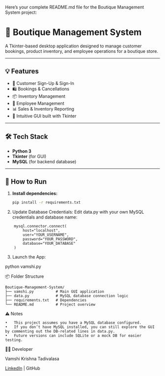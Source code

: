 Here’s your complete README.md file for the Boutique Management System project:

# 🧵 Boutique Management System

A Tkinter-based desktop application designed to manage customer bookings, product inventory, and employee operations for a boutique store.

---

## 💡 Features

- 🔐 Customer Sign-Up & Sign-In
- 🛍️ Bookings & Cancellations
- 📦 Inventory Management
- 👥 Employee Management
- 📊 Sales & Inventory Reporting
- 🎨 Intuitive GUI built with Tkinter

---

## 🛠️ Tech Stack

- **Python 3**
- **Tkinter** (for GUI)
- **MySQL** (for backend database)

---

## 🚀 How to Run

1. **Install dependencies:**

   ```bash
   pip install -r requirements.txt

2.	Update Database Credentials:
	Edit data.py with your own MySQL credentials and database name:
```
	mysql.connector.connect(
	    host="localhost",
	    user="YOUR_USERNAME",
	    password="YOUR_PASSWORD",
	    database="YOUR_DATABASE"
	)

```
3.	Launch the App:

python vamshi.py

📦 Folder Structure
```
Boutique-Management-System/
├── vamshi.py          # Main GUI application
├── data.py            # MySQL database connection logic
├── requirements.txt   # Dependencies
└── README.md          # Project overview
```
⚠️ Notes

	•	This project assumes you have a MySQL database configured.
	•	If you don’t have MySQL installed, you can still explore the GUI by commenting out the DB-related lines in data.py.
	•	Future versions can include SQLite or a mock DB for easier testing.

👨‍💻 Developer

Vamshi Krishna Tadivalasa

[LinkedIn](https://www.linkedin.com/in/vamshi-krish-na/) | GitHub
